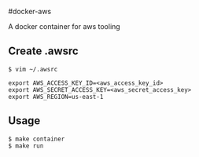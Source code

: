 #docker-aws

A docker container for aws tooling

Create .awsrc
---
	$ vim ~/.awsrc

	export AWS_ACCESS_KEY_ID=<aws_access_key_id>
	export AWS_SECRET_ACCESS_KEY=<aws_secret_access_key>
	export AWS_REGION=us-east-1

Usage
---
	$ make container
	$ make run
